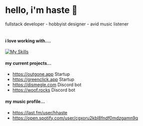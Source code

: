 # hello, i'm haste 🎪
fullstack developer - hobbyist designer - avid music listener <br> 
<br>
#### i love working with....
[![My Skills](https://skillicons.dev/icons?i=js,go,react,mongodb,redis,figma,ps,raspberrypi)](https://skillicons.dev)

#### my current projects...
- https://outgone.app Startup
- https://greenclick.app Startup
- https://dismegle.com Discord bot
- https://woof.rocks Discord bot 

#### my music profile...
- https://last.fm/user/hhaste
- https://open.spotify.com/user/cgxoru2kbl8fndf0mdzgamn9q

